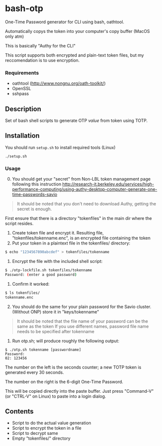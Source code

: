 # bash-otp
One-Time Password generator for CLI using bash, oathtool.

Automatically copys the token into your computer's copy buffer (MacOS only atm)

This is basically "Authy for the CLI"

This script supports both encrypted and plain-text token files, but my reccomendation is to use encryption.

### Requirements

* oathtool (http://www.nongnu.org/oath-toolkit/)
* OpenSSL
* sshpass

## Description

Set of bash shell scripts to generate OTP *value* from token using TOTP.

## Installation
You should run `setup.sh` to install required tools (Linux)
```
./setup.sh
```

### Usage

0. You should get your "secret" from Non-LBL token management page following this instruction
http://research-it.berkeley.edu/services/high-performance-computing/using-authy-desktop-computer-generate-one-time-passwords-savio
> It should be noted that you don't need to download Authy, getting the secret is enough.

First ensure that there is a directory "tokenfiles" in the main dir where the script resides.

1. Create token file and encrypt it. Resulting file, "tokenfiles/tokenname.enc", is an encrypted file containing the token
  1. Put your token in a plaintext file in the tokenfiles/ directory:
  ```bash
  $ echo "1234567890abcdef" > tokenfiles/tokenname
  ```
  
  1. Encrypt the file with the included shell script:
  ```bash
  $ ./otp-lockfile.sh tokenfiles/tokenname
  Password: (enter a good password)
  ```
  
  1. Confirm it worked:
  ```bash
  $ ls tokenfiles/
  tokenname.enc
  ```

  2. You should do the same for your plain password for the Savio cluster. (Without ONP)
  store it in "keys/tokenname"
  > It should be noted that the file name of your password can be the same as the token
  If you use different names, password file name needs to be specified after tokenname

1. Run otp.sh; will produce roughly the following output:
  ```
$ ./otp.sh tokenname [passwordname]
Password:
02: 123456
  ```

The number on the left is the seconds counter; a new TOTP token is generated every 30 seconds.

The number on the right is the 6-digit One-Time Password.

This will be copied directly into the paste buffer. Just press "Command-V" (or "CTRL-V" on Linux) to paste into a login dialog.


## Contents

* Script to do the actual value generation
* Script to encrypt the token in a file
* Script to decrypt same
* Empty "tokenfiles/" directory

